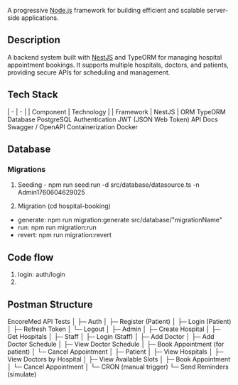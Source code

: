 <!-- <p align="center">
  <a href="http://nestjs.com/" target="blank"><img src="https://nestjs.com/img/logo-small.svg" width="120" alt="Nest Logo" /></a>
</p> -->

<!-- [circleci-image]: https://img.shields.io/circleci/build/github/nestjs/nest/master?token=abc123def456
[circleci-url]: https://circleci.com/gh/nestjs/nest -->

  <p align="left">A progressive <a href="http://nodejs.org" target="_blank">Node.js</a> framework for building efficient and scalable server-side applications.</p>
    <!-- <p align="center">
<a href="https://www.npmjs.com/~nestjscore" target="_blank"><img src="https://img.shields.io/npm/v/@nestjs/core.svg" alt="NPM Version" /></a>
<a href="https://www.npmjs.com/~nestjscore" target="_blank"><img src="https://img.shields.io/npm/l/@nestjs/core.svg" alt="Package License" /></a>
<a href="https://www.npmjs.com/~nestjscore" target="_blank"><img src="https://img.shields.io/npm/dm/@nestjs/common.svg" alt="NPM Downloads" /></a>
<a href="https://circleci.com/gh/nestjs/nest" target="_blank"><img src="https://img.shields.io/circleci/build/github/nestjs/nest/master" alt="CircleCI" /></a>
<a href="https://discord.gg/G7Qnnhy" target="_blank"><img src="https://img.shields.io/badge/discord-online-brightgreen.svg" alt="Discord"/></a>
<a href="https://opencollective.com/nest#backer" target="_blank"><img src="https://opencollective.com/nest/backers/badge.svg" alt="Backers on Open Collective" /></a>
<a href="https://opencollective.com/nest#sponsor" target="_blank"><img src="https://opencollective.com/nest/sponsors/badge.svg" alt="Sponsors on Open Collective" /></a>
  <a href="https://paypal.me/kamilmysliwiec" target="_blank"><img src="https://img.shields.io/badge/Donate-PayPal-ff3f59.svg" alt="Donate us"/></a>
    <a href="https://opencollective.com/nest#sponsor"  target="_blank"><img src="https://img.shields.io/badge/Support%20us-Open%20Collective-41B883.svg" alt="Support us"></a>
  <a href="https://twitter.com/nestframework" target="_blank"><img src="https://img.shields.io/twitter/follow/nestframework.svg?style=social&label=Follow" alt="Follow us on Twitter"></a>
</p> -->
  <!--[![Backers on Open Collective](https://opencollective.com/nest/backers/badge.svg)](https://opencollective.com/nest#backer)
  [![Sponsors on Open Collective](https://opencollective.com/nest/sponsors/badge.svg)](https://opencollective.com/nest#sponsor)-->

## Description

<!-- [Nest](https://github.com/nestjs/nest) framework TypeScript starter repository. -->
A backend system built with [NestJS](https://github.com/nestjs/nest) and TypeORM for managing hospital appointment bookings.
It supports multiple hospitals, doctors, and patients, providing secure APIs for scheduling and management.

## Tech Stack

| - | - |
| Component | Technology |
| Framework | NestJS |
ORM	TypeORM
Database	PostgreSQL
Authentication	JWT (JSON Web Token)
API Docs	Swagger / OpenAPI
Containerization	Docker

<!-- ## Project setup

```bash
$ npm install
``` -->

<!-- ## Compile and run the project

```bash
# development
$ npm run start

# watch mode
$ npm run start:dev

# production mode
$ npm run start:prod
``` -->

<!-- ## Run tests

```bash
# unit tests
$ npm run test

# e2e tests
$ npm run test:e2e

# test coverage
$ npm run test:cov
``` -->

<!-- ## Deployment

When you're ready to deploy your NestJS application to production, there are some key steps you can take to ensure it runs as efficiently as possible. Check out the [deployment documentation](https://docs.nestjs.com/deployment) for more information.

If you are looking for a cloud-based platform to deploy your NestJS application, check out [Mau](https://mau.nestjs.com), our official platform for deploying NestJS applications on AWS. Mau makes deployment straightforward and fast, requiring just a few simple steps:

```bash
$ npm install -g @nestjs/mau
$ mau deploy
```

With Mau, you can deploy your application in just a few clicks, allowing you to focus on building features rather than managing infrastructure. -->

<!-- ## Resources

Check out a few resources that may come in handy when working with NestJS:

- Visit the [NestJS Documentation](https://docs.nestjs.com) to learn more about the framework.
- For questions and support, please visit our [Discord channel](https://discord.gg/G7Qnnhy).
- To dive deeper and get more hands-on experience, check out our official video [courses](https://courses.nestjs.com/).
- Deploy your application to AWS with the help of [NestJS Mau](https://mau.nestjs.com) in just a few clicks.
- Visualize your application graph and interact with the NestJS application in real-time using [NestJS Devtools](https://devtools.nestjs.com).
- Need help with your project (part-time to full-time)? Check out our official [enterprise support](https://enterprise.nestjs.com).
- To stay in the loop and get updates, follow us on [X](https://x.com/nestframework) and [LinkedIn](https://linkedin.com/company/nestjs).
- Looking for a job, or have a job to offer? Check out our official [Jobs board](https://jobs.nestjs.com). -->

<!-- ## Support

Nest is an MIT-licensed open source project. It can grow thanks to the sponsors and support by the amazing backers. If you'd like to join them, please [read more here](https://docs.nestjs.com/support). -->

<!-- ## Stay in touch

- Author - [Kamil Myśliwiec](https://twitter.com/kammysliwiec)
- Website - [https://nestjs.com](https://nestjs.com/)
- Twitter - [@nestframework](https://twitter.com/nestframework) -->

<!-- ## License

Nest is [MIT licensed](https://github.com/nestjs/nest/blob/master/LICENSE). -->


## Database

### Migrations

1. Seeding - npm run seed:run -d src/database/datasource.ts -n Admin1760604629025

2. Migration (cd hospital-booking)
- generate: npm run migration:generate src/database/"migrationName"
- run: npm run migration:run
- revert: npm run migration:revert

## Code flow
1. login: auth/login
2.

## Postman Structure
EncoreMed API Tests
│
├─ Auth
│   ├─ Register (Patient)
│   ├─ Login (Patient)
│   ├─ Refresh Token
│   └─ Logout
│
├─ Admin
│   ├─ Create Hospital
│   ├─ Get Hospitals
│
├─ Staff
│   ├─ Login (Staff)
│   ├─ Add Doctor
│   ├─ Add Doctor Schedule
│   ├─ View Doctor Schedule
│   ├─ Book Appointment (for patient)
│   └─ Cancel Appointment
│
├─ Patient
│   ├─ View Hospitals
│   ├─ View Doctors by Hospital
│   ├─ View Available Slots
│   ├─ Book Appointment
│   └─ Cancel Appointment
│
└─ CRON (manual trigger)
    └─ Send Reminders (simulate)